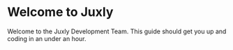 # Welcome to Juxly

Welcome to the Juxly Development Team. This guide should get you up and coding
in an under an hour.
